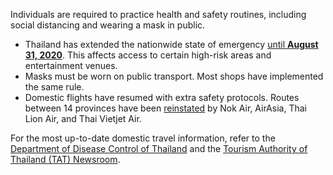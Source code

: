 Individuals are required to practice health and safety routines, including social distancing and wearing a mask in public.

- Thailand has extended the nationwide state of emergency [until **August 31, 2020**](https://www.garda.com/crisis24/news-alerts/364441/thailand-authorities-extend-state-of-emergency-until-august-31-update-43). This affects access to certain high-risk areas and entertainment venues.
- Masks must be worn on public transport. Most shops have implemented the same rule.
- Domestic flights have resumed with extra safety protocols. Routes between 14 provinces have been  [reinstated](https://www.bangkokpost.com/business/1911300/domestic-flights-resume-with-extra-safety-protocols) by Nok Air, AirAsia, Thai Lion Air, and Thai Vietjet Air.

For the most up-to-date domestic travel information, refer to the [Department of Disease Control of Thailand](https://ddc.moph.go.th/viralpneumonia/eng/index.php) and the [Tourism Authority of Thailand (TAT) Newsroom](https://www.tatnews.org/).
